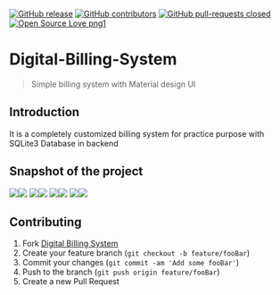 [![GitHub release](https://img.shields.io/github/release/Naereen/StrapDown.js.svg)](https://github.com/tauseefansari/Digital-Billing-System/releases/)
[![GitHub contributors](https://img.shields.io/github/contributors/Naereen/StrapDown.js.svg)](https://github.com/tauseefansari/Digital-Billing-System/graphs/contributors/)
[![GitHub pull-requests closed](https://img.shields.io/github/issues-pr-closed/Naereen/StrapDown.js.svg)](https://github.com/tauseefansari/Digital-Billing-System/pulls/)
[![Open Source Love png1](https://badges.frapsoft.com/os/v1/open-source.png?v=103)](https://github.com/ellerbrock/open-source-badges/)

# Digital-Billing-System
> Simple billing system with Material design UI

## Introduction
It is a completely customized billing system for practice purpose with SQLite3 Database in backend

## Snapshot of the project
![](ss0.PNG)![](ss1.PNG)
![](ss2.PNG)![](ss3.PNG)
![](ss4.PNG)![](ss5.PNG)
![](ss6.PNG)![](ss7.PNG)

## Contributing

1. Fork [Digital Billing System](https://github.com/tauseefansari/Digital-Billing-System)
2. Create your feature branch (`git checkout -b feature/fooBar`)
3. Commit your changes (`git commit -am 'Add some fooBar'`)
4. Push to the branch (`git push origin feature/fooBar`)
5. Create a new Pull Request
